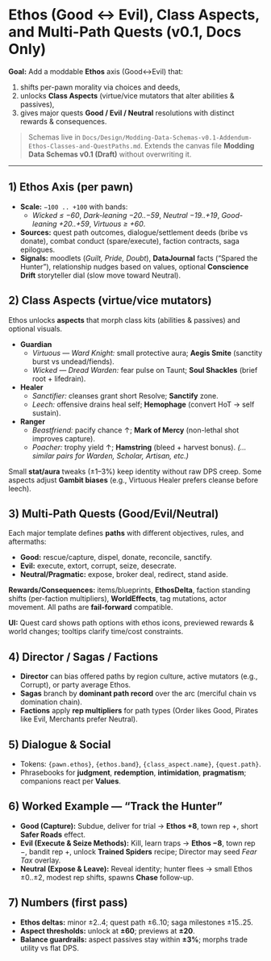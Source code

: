 # Ethos (Good ↔ Evil), Class Aspects, and Multi-Path Quests (v0.1, Docs Only)

**Goal:** Add a moddable **Ethos** axis (Good↔Evil) that:
1) shifts per-pawn morality via choices and deeds,
2) unlocks **Class Aspects** (virtue/vice mutators that alter abilities & passives),
3) gives major quests **Good / Evil / Neutral** resolutions with distinct rewards & consequences.

> Schemas live in `Docs/Design/Modding-Data-Schemas-v0.1-Addendum-Ethos-Classes-and-QuestPaths.md`. Extends the canvas file **Modding Data Schemas v0.1 (Draft)** without overwriting it.

---

## 1) Ethos Axis (per pawn)
- **Scale:** `−100 .. +100` with bands:
  - *Wicked ≤ −60*, *Dark-leaning −20..−59*, *Neutral −19..+19*, *Good-leaning +20..+59*, *Virtuous ≥ +60*.
- **Sources:** quest path outcomes, dialogue/settlement deeds (bribe vs donate), combat conduct (spare/execute), faction contracts, saga epilogues.
- **Signals:** moodlets (*Guilt, Pride, Doubt*), **DataJournal** facts (“Spared the Hunter”), relationship nudges based on values, optional **Conscience Drift** storyteller dial (slow move toward Neutral).

## 2) Class Aspects (virtue/vice mutators)
Ethos unlocks **aspects** that morph class kits (abilities & passives) and optional visuals.
- **Guardian**
  - *Virtuous — Ward Knight:* small protective aura; **Aegis Smite** (sanctity burst vs undead/fiends).
  - *Wicked — Dread Warden:* fear pulse on Taunt; **Soul Shackles** (brief root + lifedrain).
- **Healer**
  - *Sanctifier:* cleanses grant short Resolve; **Sanctify** zone.
  - *Leech:* offensive drains heal self; **Hemophage** (convert HoT → self sustain).
- **Ranger**
  - *Beastfriend:* pacify chance ↑; **Mark of Mercy** (non-lethal shot improves capture).
  - *Poacher:* trophy yield ↑; **Hamstring** (bleed + harvest bonus).
*(…similar pairs for Warden, Scholar, Artisan, etc.)*

Small **stat/aura** tweaks (±1–3%) keep identity without raw DPS creep. Some aspects adjust **Gambit biases** (e.g., Virtuous Healer prefers cleanse before leech).

## 3) Multi-Path Quests (Good/Evil/Neutral)
Each major template defines **paths** with different objectives, rules, and aftermaths:
- **Good:** rescue/capture, dispel, donate, reconcile, sanctify.
- **Evil:** execute, extort, corrupt, seize, desecrate.
- **Neutral/Pragmatic:** expose, broker deal, redirect, stand aside.

**Rewards/Consequences:** items/blueprints, **EthosDelta**, faction standing shifts (per-faction multipliers), **WorldEffects**, tag mutations, actor movement. All paths are **fail-forward** compatible.

**UI:** Quest card shows path options with ethos icons, previewed rewards & world changes; tooltips clarify time/cost constraints.

## 4) Director / Sagas / Factions
- **Director** can bias offered paths by region culture, active mutators (e.g., Corrupt), or party average Ethos.
- **Sagas** branch by **dominant path record** over the arc (merciful chain vs domination chain).
- **Factions** apply **rep multipliers** for path types (Order likes Good, Pirates like Evil, Merchants prefer Neutral).

## 5) Dialogue & Social
- Tokens: `{pawn.ethos}`, `{ethos.band}`, `{class_aspect.name}`, `{quest.path}`.
- Phrasebooks for **judgment**, **redemption**, **intimidation**, **pragmatism**; companions react per **Values**.

## 6) Worked Example — “Track the Hunter”
- **Good (Capture):** Subdue, deliver for trial → **Ethos +8**, town rep +, short **Safer Roads** effect.
- **Evil (Execute & Seize Methods):** Kill, learn traps → **Ethos −8**, town rep −, bandit rep +, unlock **Trained Spiders** recipe; Director may seed *Fear Tax* overlay.
- **Neutral (Expose & Leave):** Reveal identity; hunter flees → small Ethos ±0..±2, modest rep shifts, spawns **Chase** follow-up.

## 7) Numbers (first pass)
- **Ethos deltas:** minor ±2..4; quest path ±6..10; saga milestones ±15..25.
- **Aspect thresholds:** unlock at **±60**; previews at **±20**.
- **Balance guardrails:** aspect passives stay within **±3%**; morphs trade utility vs flat DPS.
